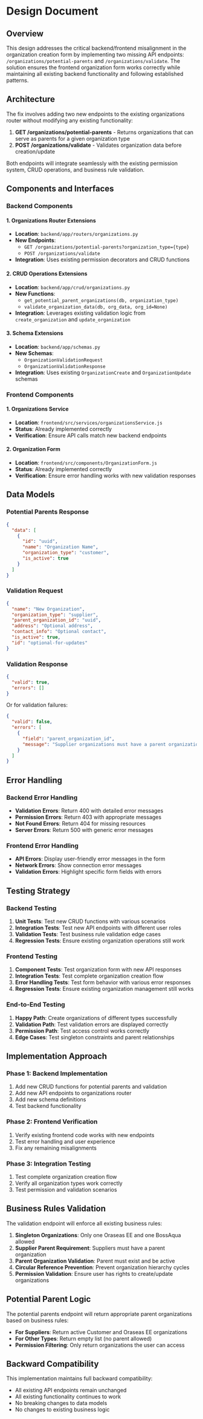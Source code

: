 # Design Document

## Overview

This design addresses the critical backend/frontend misalignment in the organization creation form by implementing two missing API endpoints: `/organizations/potential-parents` and `/organizations/validate`. The solution ensures the frontend organization form works correctly while maintaining all existing backend functionality and following established patterns.

## Architecture

The fix involves adding two new endpoints to the existing organizations router without modifying any existing functionality:

1. **GET /organizations/potential-parents** - Returns organizations that can serve as parents for a given organization type
2. **POST /organizations/validate** - Validates organization data before creation/update

Both endpoints will integrate seamlessly with the existing permission system, CRUD operations, and business rule validation.

## Components and Interfaces

### Backend Components

#### 1. Organizations Router Extensions
- **Location**: `backend/app/routers/organizations.py`
- **New Endpoints**:
  - `GET /organizations/potential-parents?organization_type={type}`
  - `POST /organizations/validate`
- **Integration**: Uses existing permission decorators and CRUD functions

#### 2. CRUD Operations Extensions
- **Location**: `backend/app/crud/organizations.py`
- **New Functions**:
  - `get_potential_parent_organizations(db, organization_type)`
  - `validate_organization_data(db, org_data, org_id=None)`
- **Integration**: Leverages existing validation logic from `create_organization` and `update_organization`

#### 3. Schema Extensions
- **Location**: `backend/app/schemas.py`
- **New Schemas**:
  - `OrganizationValidationRequest`
  - `OrganizationValidationResponse`
- **Integration**: Uses existing `OrganizationCreate` and `OrganizationUpdate` schemas

### Frontend Components

#### 1. Organizations Service
- **Location**: `frontend/src/services/organizationsService.js`
- **Status**: Already implemented correctly
- **Verification**: Ensure API calls match new backend endpoints

#### 2. Organization Form
- **Location**: `frontend/src/components/OrganizationForm.js`
- **Status**: Already implemented correctly
- **Verification**: Ensure error handling works with new validation responses

## Data Models

### Potential Parents Response
```json
{
  "data": [
    {
      "id": "uuid",
      "name": "Organization Name",
      "organization_type": "customer",
      "is_active": true
    }
  ]
}
```

### Validation Request
```json
{
  "name": "New Organization",
  "organization_type": "supplier",
  "parent_organization_id": "uuid",
  "address": "Optional address",
  "contact_info": "Optional contact",
  "is_active": true,
  "id": "optional-for-updates"
}
```

### Validation Response
```json
{
  "valid": true,
  "errors": []
}
```

Or for validation failures:
```json
{
  "valid": false,
  "errors": [
    {
      "field": "parent_organization_id",
      "message": "Supplier organizations must have a parent organization"
    }
  ]
}
```

## Error Handling

### Backend Error Handling
- **Validation Errors**: Return 400 with detailed error messages
- **Permission Errors**: Return 403 with appropriate messages
- **Not Found Errors**: Return 404 for missing resources
- **Server Errors**: Return 500 with generic error messages

### Frontend Error Handling
- **API Errors**: Display user-friendly error messages in the form
- **Network Errors**: Show connection error messages
- **Validation Errors**: Highlight specific form fields with errors

## Testing Strategy

### Backend Testing
1. **Unit Tests**: Test new CRUD functions with various scenarios
2. **Integration Tests**: Test new API endpoints with different user roles
3. **Validation Tests**: Test business rule validation edge cases
4. **Regression Tests**: Ensure existing organization operations still work

### Frontend Testing
1. **Component Tests**: Test organization form with new API responses
2. **Integration Tests**: Test complete organization creation flow
3. **Error Handling Tests**: Test form behavior with various error responses
4. **Regression Tests**: Ensure existing organization management still works

### End-to-End Testing
1. **Happy Path**: Create organizations of different types successfully
2. **Validation Path**: Test validation errors are displayed correctly
3. **Permission Path**: Test access control works correctly
4. **Edge Cases**: Test singleton constraints and parent relationships

## Implementation Approach

### Phase 1: Backend Implementation
1. Add new CRUD functions for potential parents and validation
2. Add new API endpoints to organizations router
3. Add new schema definitions
4. Test backend functionality

### Phase 2: Frontend Verification
1. Verify existing frontend code works with new endpoints
2. Test error handling and user experience
3. Fix any remaining misalignments

### Phase 3: Integration Testing
1. Test complete organization creation flow
2. Verify all organization types work correctly
3. Test permission and validation scenarios

## Business Rules Validation

The validation endpoint will enforce all existing business rules:

1. **Singleton Organizations**: Only one Oraseas EE and one BossAqua allowed
2. **Supplier Parent Requirement**: Suppliers must have a parent organization
3. **Parent Organization Validation**: Parent must exist and be active
4. **Circular Reference Prevention**: Prevent organization hierarchy cycles
5. **Permission Validation**: Ensure user has rights to create/update organizations

## Potential Parent Logic

The potential parents endpoint will return appropriate parent organizations based on business rules:

- **For Suppliers**: Return active Customer and Oraseas EE organizations
- **For Other Types**: Return empty list (no parent allowed)
- **Permission Filtering**: Only return organizations the user can access

## Backward Compatibility

This implementation maintains full backward compatibility:

- All existing API endpoints remain unchanged
- All existing functionality continues to work
- No breaking changes to data models
- No changes to existing business logic